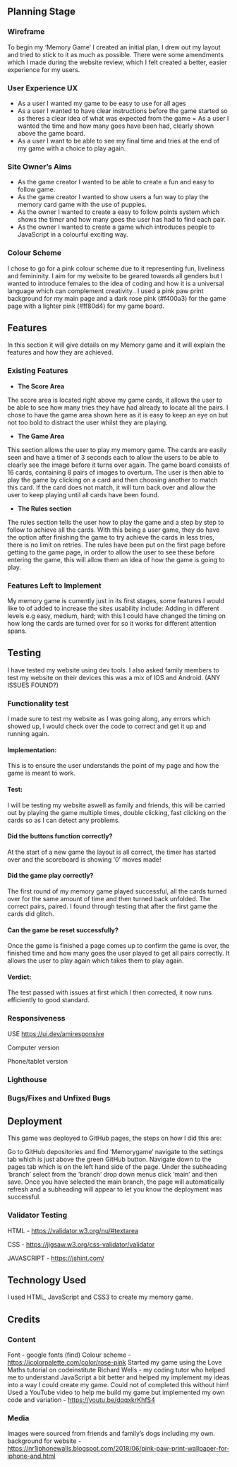 ## **Planning Stage**

### **Wireframe**
To begin my ‘Memory Game’ I created an initial plan, I drew out my layout and tried to stick to it as much as possible. There were some amendments which I made during the website review, which I felt created a better, easier experience for my users.

### **User Experience UX**

- As a user I wanted my game to be easy to use for all ages 
- As a user I wanted to have clear instructions before the game started so as theres  a clear idea of what was expected from the game 
= As a user I wanted the time and how many goes have been had, clearly shown above the game board.
- As a user I want to be able to see my final time and tries at the end of my game with a choice to play again.

### **Site Owner’s Aims**

- As the game creator I wanted to be able to create a fun and easy to follow game.
- As the game creator I wanted to show users a fun way to play the memory card game with the use of puppies.
- As the owner I wanted to create a easy to follow points system which shows the timer and how many goes the user has had to find each pair.
- As the owner I wanted to create a game which introduces people to JavaScript in a colourful exciting way. 

### **Colour Scheme**

I chose to go for a pink colour scheme due to it representing fun, liveliness and femininity. I aim for my website to be geared towards all genders but I wanted to introduce females to the idea of coding and how it is a universal language which can complement creativity..
I used a pink paw print background for my main page and a dark rose pink (#f400a3) for the game page with a lighter pink (#ff80d4) for my game board. 

## **Features**  

In this section it will give details on my Memory game and it will explain the features and how they are achieved. 

### **Existing Features** 

- __The Score Area__

The score area is located right above my game cards, it allows the user to be able to see how many tries they have had already to locate all the pairs. I chose to have the game area shown here as it is easy to keep an eye on but not too bold to distract the user whilst they are playing. 

- __The Game Area__ 

This section allows the user to play my memory game. The cards are easily seen and have a timer of 3 seconds each to allow the users to be able to clearly see the image before it turns over again. The game board consists of 16 cards, containing 8 pairs of images to overturn. 
The user is then able to play the game by clicking on a card and then choosing another to match this card. If the card does not match, it will turn back over and allow the user to keep playing until all cards have been found. 

- __The Rules section__

The rules section tells the user how to play the game and a step by step to follow to achieve all the cards. With this being a user game, they do have the option after finishing the game to try achieve the cards in less tries, there is no limit on retries. The rules have been put on the first page before getting to the game page, in order to allow the user to see these before entering the game, this will allow them an idea of how the game is going to play. 

### **Features Left to Implement**

My memory game is currently just in its first stages, some features I would like to of added to increase the sites usability include:
Adding in different levels e.g easy, medium, hard; with this I could have changed the timing on how long the cards are turned over for so it works for different attention spans. 

## **Testing**

I have tested my website using dev tools. I also asked family members to test my website on their devices this was a mix of IOS and Android. (ANY ISSUES FOUND?) 

### **Functionality test** 

I made sure to test my website as I was going along, any errors which showed up, I would check over the code to correct and get it up and running again. 

#### **Implementation**:

This is to ensure the user understands the point of my page and how the game is meant to work. 

#### **Test**:  

I will be testing my website aswell as family and friends, this will be carried out by playing the game multiple times, double clicking, fast clicking on the cards so as I can detect any problems. 

#### **Did the buttons function correctly?** 

At the start of a new game the layout is all correct, the timer has started over and the scoreboard is showing ‘0’ moves made!

#### **Did the game play correctly?**

The first round of my memory game played successful, all the cards turned over for the same amount of time and then turned back unfolded. The correct pairs, paired.  I found through testing that after the first game the cards did glitch.

#### **Can the game be reset successfully?** 

Once the game is finished a page comes up to confirm the game is over, the finished time and how many goes the user played to get all pairs correctly. It allows the user to play again which takes them to play again. 

#### **Verdict:**  

The test passed with issues at first which I then corrected, it now runs efficiently to good standard. 

### **Responsiveness** 

USE https://ui.dev/amiresponsive

Computer version 

Phone/tablet version 

### **Lighthouse**

### **Bugs/Fixes and Unfixed Bugs**

## **Deployment**

This game was deployed to GitHub pages, the steps on how I did this are:

Go to GitHub depositories and find ‘Memorygame’ navigate to the settings tab which is just above the green GitHub button.
Navigate down to the pages tab which is on the left hand side of the page.
Under the subheading ‘branch’ select from the ‘branch’ drop down menus click ‘main’ and then save.
Once you have selected the main branch, the page will automatically refresh and a subheading will appear to let you know the deployment was successful. 

### **Validator Testing** 

HTML - https://validator.w3.org/nu/#textarea

CSS - https://jigsaw.w3.org/css-validator/validator

JAVASCRIPT - https://jshint.com/

## **Technology Used**

I used HTML, JavaScript and CSS3 to create my memory game. 

## **Credits**

### **Content**

Font - google fonts (find)
Colour scheme - https://icolorpalette.com/color/rose-pink
Started my game using the Love Maths tutorial on codeinstitute
Richard Wells - my coding tutor who helped me to understand JavaScript a bit better and helped my implement my ideas into a way I could create my game. Could not of completed this without him!
Used a YouTube video to help me build my game but implemented my own code and variation - https://youtu.be/dqqxkrKhfS4

### **Media** 

Images were sourced from friends and family’s dogs including my own. 
background for website - https://nr1iphonewalls.blogspot.com/2018/06/pink-paw-print-wallpaper-for-iphone-and.html